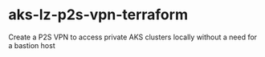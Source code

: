 # aks-lz-p2s-vpn-terraform
Create a P2S VPN to access private AKS clusters locally without a need for a bastion host
